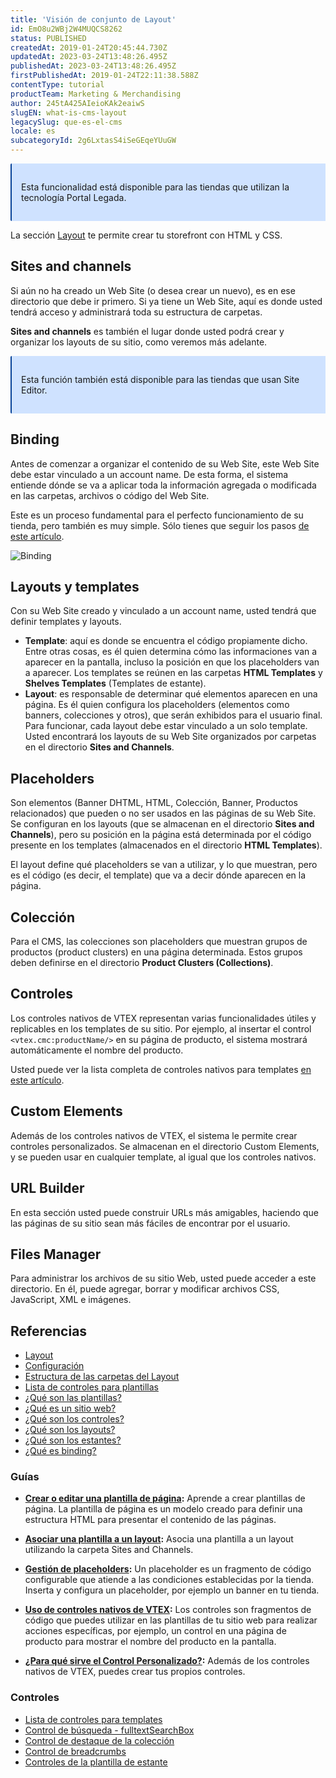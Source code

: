 ```yaml
---
title: 'Visión de conjunto de Layout'
id: EmO8u2WBj2W4MUQCS8262
status: PUBLISHED
createdAt: 2019-01-24T20:45:44.730Z
updatedAt: 2023-03-24T13:48:26.495Z
publishedAt: 2023-03-24T13:48:26.495Z
firstPublishedAt: 2019-01-24T22:11:38.588Z
contentType: tutorial
productTeam: Marketing & Merchandising
author: 245tA425AIeioKAk2eaiwS
slugEN: what-is-cms-layout
legacySlug: que-es-el-cms
locale: es
subcategoryId: 2g6LxtasS4iSeGEqeYUuGW
---
```


<div style="background-color:#cfe2ff; border-left: 2px solid #084298; border-top-left-radius: 2px; border-bottom-left-radius: 2px; margin-bottom: 10px; padding: 15px">
  <p>Esta funcionalidad está disponible para las tiendas que utilizan la tecnología Portal Legada.</p>
</div>

La sección [Layout](https://help.vtex.com/es/subcategory/layout--2g6LxtasS4iSeGEqeYUuGW) te permite crear tu storefront con HTML y CSS.
## Sites and channels

Si aún no ha creado un Web Site (o desea crear un nuevo), es en ese directorio que debe ir primero. Si ya tiene un Web Site, aquí es donde usted tendrá acceso y administrará toda su estructura de carpetas.

**Sites and channels** es también el lugar donde usted podrá crear y organizar los layouts de su sitio, como veremos más adelante.

<div style="background-color:#cfe2ff; border-left: 2px solid #084298; border-top-left-radius: 2px; border-bottom-left-radius: 2px; margin-bottom: 10px; padding: 15px">
  <p>Esta función también está disponible para las tiendas que usan Site Editor.</p>
</div>

## Binding

Antes de comenzar a organizar el contenido de su Web Site, este Web Site debe estar vinculado a un account name. De esta forma, el sistema entiende dónde se va a aplicar toda la información agregada o modificada en las carpetas, archivos o código del Web Site.

Este es un proceso fundamental para el perfecto funcionamiento de su tienda, pero también es muy simple. Sólo tienes que seguir los pasos [de este artículo](/es/tutorial/vincular-un-account-name-a-un-website-binding).

![Binding](https://images.contentful.com/alneenqid6w5/2selXSrkaoWaqUug24Mewm/bfea4f2413f1433c6cc2b80d8c7c9a93/Binding-min.png)

## Layouts y templates

Con su Web Site creado y vinculado a un account name, usted tendrá que definir templates y layouts.

- **Template**: aquí es donde se encuentra el código propiamente dicho. Entre otras cosas, es él quien determina cómo las informaciones van a aparecer en la pantalla, incluso la posición en que los placeholders van a aparecer. Los templates se reúnen en las carpetas **HTML Templates** y **Shelves Templates** (Templates de estante).
- **Layout**: es responsable de determinar qué elementos aparecen en una página. Es él quien configura los placeholders (elementos como banners, colecciones y otros), que serán exhibidos para el usuario final. Para funcionar, cada layout debe estar vinculado a un solo template. Usted encontrará los layouts de su Web Site organizados por carpetas en el directorio **Sites and Channels**.

## Placeholders

Son elementos (Banner DHTML, HTML, Colección, Banner, Productos relacionados) que pueden o no ser usados en las páginas de su Web Site. Se configuran en los layouts (que se almacenan en el directorio **Sites and Channels**), pero su posición en la página está determinada por el código presente en los templates (almacenados en el directorio **HTML Templates**).

El layout define qué placeholders se van a utilizar, y lo que muestran, pero es el código (es decir, el template) que va a decir dónde aparecen en la página.

## Colección
Para el CMS, las colecciones son placeholders que muestran grupos de productos (product clusters) en una página determinada. Estos grupos deben definirse en el directorio **Product Clusters (Collections)**.

## Controles
Los controles nativos de VTEX representan varias funcionalidades útiles y replicables en los templates de su sitio. Por ejemplo, al insertar el control `<vtex.cmc:productName/>` en su página de producto, el sistema mostrará automáticamente el nombre del producto.

Usted puede ver la lista completa de controles nativos para templates [en este artículo](/es/tutorial/lista-de-controles-para-templates).

## Custom Elements
Además de los controles nativos de VTEX, el sistema le permite crear controles personalizados. Se almacenan en el directorio Custom Elements, y se pueden usar en cualquier template, al igual que los controles nativos.

## URL Builder
En esta sección usted puede construir URLs más amigables, haciendo que las páginas de su sitio sean más fáciles de encontrar por el usuario.

## Files Manager
Para administrar los archivos de su sitio Web, usted puede acceder a este directorio. En él, puede agregar, borrar y modificar archivos CSS, JavaScript, XML e imágenes.

## Referencias
- [Layout](https://help.vtex.com/es/subcategory/layout--2g6LxtasS4iSeGEqeYUuGW)
- [Configuración](https://help.vtex.com/es/subcategory/configuracion-de-cms--6kovkwzMRyeOOc2iEC4suM)
- [Estructura de las carpetas del Layout](https://help.vtex.com/es/tutorial/cms-folder-structure--2RdMaJSv4AK4EyscmQuocu?&utm_source=autocomplete)
- [Lista de controles para plantillas](https://help.vtex.com/es/tutorial/list-of-controls-for-templates--tutorials_563)
- [¿Qué son las plantillas?](https://help.vtex.com/es/tutorial/o-que-sao-templates--4l7BQBYO9ycumsqua2CU88?&utm_source=autocomplete)
- [¿Qué es un sitio web?](https://help.vtex.com/es/tutorial/o-que-e-um-web-site--5sPUdFEv9C02i0MMqqSo0U?&utm_source=autocomplete)
- [¿Qué son los controles?](https://help.vtex.com/es/tutorial/o-que-sao-controles--6e2qsk9zu8IQuyEysKweag?&utm_source=autocomplete)
- [¿Qué son los layouts?](https://help.vtex.com/es/tutorial/o-que-sao-layouts--CckPh00rZIcIUG60y8Gse?&utm_source=autocomplete)
- [¿Qué son los estantes?](https://help.vtex.com/es/tutorial/o-que-sao-prateleiras--28D8d6GFfuAsuAoeWC8eq0?&utm_source=autocomplete)
- [¿Qué es binding?](https://help.vtex.com/es/tutorial/o-que-e-binding--4NcN3NJd0IeYccgWCI8O2W?&utm_source=autocomplete)

### Guías
- **[Crear o editar una plantilla de página](https://help.vtex.com/es/tutorial/como-criar-um-template-de-pagina--frequentlyAskedQuestions_1850):** Aprende a crear plantillas de página. La plantilla de página es un modelo creado para definir una estructura HTML para presentar el contenido de las páginas.

- **[Asociar una plantilla a un layout](https://help.vtex.com/en/tutorial/associando-um-template-a-um-layout--7CkgOHRj7DVbsRxyR8YQrK?&utm_source=autocomplete):** Asocia una plantilla a un layout utilizando la carpeta Sites and Channels.

- **[Gestión de placeholders](https://help.vtex.com/es/tutorial/gerenciandoplaceholders--29Y7r9JqcWIqmGipReGLQI):** Un placeholder es un fragmento de código configurable que atiende a las condiciones establecidas por la tienda. Inserta y configura un placeholder, por ejemplo un banner en tu tienda.

- **[Uso de controles nativos de VTEX](https://help.vtex.com/es/tracks/cms--2YcpgIljVaLVQYMzxQbc3z/7mGkGmo8l6wf4fXJCkWwPi?&utm_source=autocomplete):** Los controles son fragmentos de código que puedes utilizar en las plantillas de tu sitio web para realizar acciones específicas, por ejemplo, un control en una página de producto para mostrar el nombre del producto en la pantalla.

- **[¿Para qué sirve el Control Personalizado?](https://help.vtex.com/es/tutorial/what-is-the-purpose-of-the-customized-control--frequentlyAskedQuestions_627):** Además de los controles nativos de VTEX, puedes crear tus propios controles.

### Controles
- [Lista de controles para templates](https://help.vtex.com/es/tutorial/lista-de-controles-para-templates)
- [Control de búsqueda - fulltextSearchBox](https://help.vtex.com/es/tutorial/controle-de-busca-fulltextsearchbox--tutorials_549?&utm_source=autocomplete)
- [Control de destaque de la colección](https://help.vtex.com/es/tutorial/controle-de-destaque-de-colecao--1tGdb2ndjqy6yWsk2YwKMu?&utm_source=autocomplete)
- [Control de breadcrumbs](https://help.vtex.com/es/tutorial/controle-de-breadcrumb--3qQS5O9XpusAC6oUqSIQMM?&utm_source=autocomplete)
- [Controles de la plantilla de estante](https://help.vtex.com/es/tutorial/controles-do-template-de-prateleira--tutorials_550?&utm_source=autocomplete)
